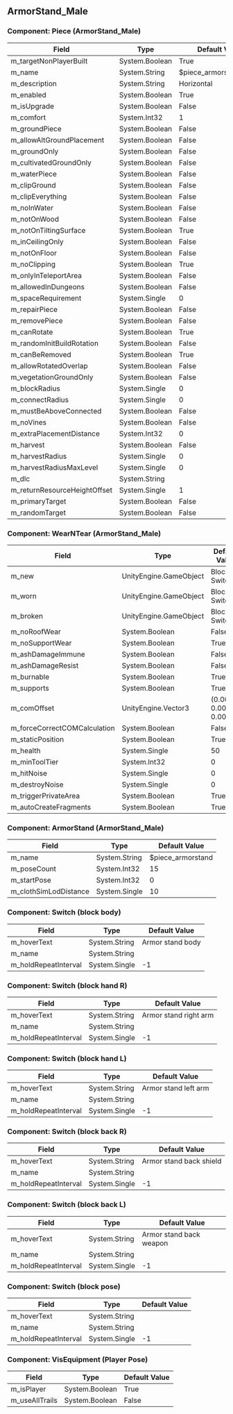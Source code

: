 ## ArmorStand_Male

### Component: Piece (ArmorStand_Male)

|Field|Type|Default Value|
|---|---|---|
|m_targetNonPlayerBuilt|System.Boolean|True|
|m_name|System.String|$piece_armorstand_male|
|m_description|System.String|Horizontal|
|m_enabled|System.Boolean|True|
|m_isUpgrade|System.Boolean|False|
|m_comfort|System.Int32|1|
|m_groundPiece|System.Boolean|False|
|m_allowAltGroundPlacement|System.Boolean|False|
|m_groundOnly|System.Boolean|False|
|m_cultivatedGroundOnly|System.Boolean|False|
|m_waterPiece|System.Boolean|False|
|m_clipGround|System.Boolean|False|
|m_clipEverything|System.Boolean|False|
|m_noInWater|System.Boolean|False|
|m_notOnWood|System.Boolean|False|
|m_notOnTiltingSurface|System.Boolean|True|
|m_inCeilingOnly|System.Boolean|False|
|m_notOnFloor|System.Boolean|False|
|m_noClipping|System.Boolean|True|
|m_onlyInTeleportArea|System.Boolean|False|
|m_allowedInDungeons|System.Boolean|False|
|m_spaceRequirement|System.Single|0|
|m_repairPiece|System.Boolean|False|
|m_removePiece|System.Boolean|False|
|m_canRotate|System.Boolean|True|
|m_randomInitBuildRotation|System.Boolean|False|
|m_canBeRemoved|System.Boolean|True|
|m_allowRotatedOverlap|System.Boolean|False|
|m_vegetationGroundOnly|System.Boolean|False|
|m_blockRadius|System.Single|0|
|m_connectRadius|System.Single|0|
|m_mustBeAboveConnected|System.Boolean|False|
|m_noVines|System.Boolean|False|
|m_extraPlacementDistance|System.Int32|0|
|m_harvest|System.Boolean|False|
|m_harvestRadius|System.Single|0|
|m_harvestRadiusMaxLevel|System.Single|0|
|m_dlc|System.String||
|m_returnResourceHeightOffset|System.Single|1|
|m_primaryTarget|System.Boolean|False|
|m_randomTarget|System.Boolean|False|

### Component: WearNTear (ArmorStand_Male)

|Field|Type|Default Value|
|---|---|---|
|m_new|UnityEngine.GameObject|Blocks & Switches|
|m_worn|UnityEngine.GameObject|Blocks & Switches|
|m_broken|UnityEngine.GameObject|Blocks & Switches|
|m_noRoofWear|System.Boolean|False|
|m_noSupportWear|System.Boolean|True|
|m_ashDamageImmune|System.Boolean|False|
|m_ashDamageResist|System.Boolean|False|
|m_burnable|System.Boolean|True|
|m_supports|System.Boolean|True|
|m_comOffset|UnityEngine.Vector3|(0.00, 0.00, 0.00)|
|m_forceCorrectCOMCalculation|System.Boolean|False|
|m_staticPosition|System.Boolean|True|
|m_health|System.Single|50|
|m_minToolTier|System.Int32|0|
|m_hitNoise|System.Single|0|
|m_destroyNoise|System.Single|0|
|m_triggerPrivateArea|System.Boolean|True|
|m_autoCreateFragments|System.Boolean|True|

### Component: ArmorStand (ArmorStand_Male)

|Field|Type|Default Value|
|---|---|---|
|m_name|System.String|$piece_armorstand|
|m_poseCount|System.Int32|15|
|m_startPose|System.Int32|0|
|m_clothSimLodDistance|System.Single|10|

### Component: Switch (block body)

|Field|Type|Default Value|
|---|---|---|
|m_hoverText|System.String|Armor stand body|
|m_name|System.String||
|m_holdRepeatInterval|System.Single|-1|

### Component: Switch (block hand R)

|Field|Type|Default Value|
|---|---|---|
|m_hoverText|System.String|Armor stand right arm|
|m_name|System.String||
|m_holdRepeatInterval|System.Single|-1|

### Component: Switch (block hand L)

|Field|Type|Default Value|
|---|---|---|
|m_hoverText|System.String|Armor stand left arm|
|m_name|System.String||
|m_holdRepeatInterval|System.Single|-1|

### Component: Switch (block back R)

|Field|Type|Default Value|
|---|---|---|
|m_hoverText|System.String|Armor stand back shield|
|m_name|System.String||
|m_holdRepeatInterval|System.Single|-1|

### Component: Switch (block back L)

|Field|Type|Default Value|
|---|---|---|
|m_hoverText|System.String|Armor stand back weapon|
|m_name|System.String||
|m_holdRepeatInterval|System.Single|-1|

### Component: Switch (block pose)

|Field|Type|Default Value|
|---|---|---|
|m_hoverText|System.String||
|m_name|System.String||
|m_holdRepeatInterval|System.Single|-1|

### Component: VisEquipment (Player Pose)

|Field|Type|Default Value|
|---|---|---|
|m_isPlayer|System.Boolean|True|
|m_useAllTrails|System.Boolean|False|

